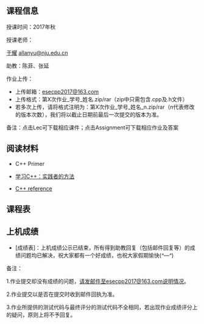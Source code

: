 ## 课程信息

授课时间：2017年秋

授课老师：

[于耀](http://ese.nju.edu.cn/faculty.php?name=yuyao&lang=cn)  allanyu@nju.edu.cn

助教：陈菲、张延

作业上传：
* 上传邮箱：esecpp2017@163.com
* 上传格式：第X次作业_学号_姓名.zip/rar（zip中只需包含.cpp及.h文件）
* 若多次上传，请将格式注明为：第X次作业_学号_姓名_n.zip/rar（n代表修改的版本次数），我们将以截止日期前最后一次提交的版本为准。

备注：点击Lec可下载相应课件；点击Assignment可下载相应作业及答案

## 阅读材料

* C++ Primer

* [学习C++：实践者的方法](http://blog.csdn.net/pongba/article/details/1930150)

* [C++ reference](http://en.cppreference.com/w/)

## 课程表

## 上机成绩
* [成绩表]：上机成绩公示已结束，所有得到助教回复（包括邮件回复等）的成绩问题均已解决，祝大家都有一个好成绩，也祝大家假期愉快(*^—^*)

备注：

1.作业提交却没有成绩的问题，请发邮件至esecpp2017@163.com说明情况。

2.作业提交以是否在提交时收到邮件回执为准。

3.作业所提供的测试代码与最终评分的测试代码不全相同，若出现作业成绩评分上的疑问，原则上将不予回复。
